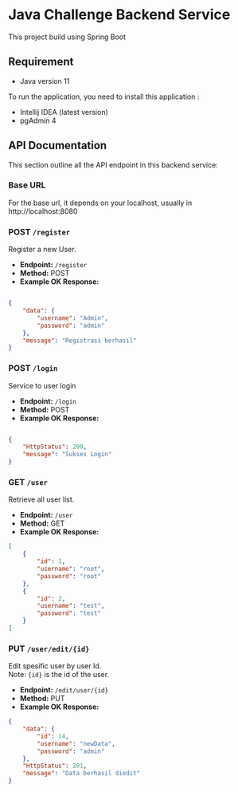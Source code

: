 # Java Challenge Backend Service

This project build using Spring Boot

## Requirement
- Java version 11

To run the application, you need to install this application :
- Intellij IDEA (latest version)
- pgAdmin 4

## API Documentation
This section outline all the API endpoint in this backend service:
### Base URL
For the base url, it depends on your localhost, usually in http://localhost:8080

### POST `/register`
Register a new User.
- **Endpoint:** `/register`
- **Method:** POST
- **Example OK Response:**
```json

{
    "data": {
        "username": "Admin",
        "password": "admin"
    },
    "message": "Registrasi berhasil"
}
```

### POST `/login`
Service to user login
- **Endpoint:** `/login`
- **Method:** POST
- **Example OK Response:**
```json

{
    "HttpStatus": 200,
    "message": "Sukses Login"
}
```


### GET `/user`
Retrieve all user list.
<br>
- **Endpoint:** `/user`
- **Method:** GET
- **Example OK Response:**
```json
[
    {
        "id": 1,
        "username": "root",
        "password": "root"
    },
    {
        "id": 2,
        "username": "test",
        "password": "test"
    }
]
```

### PUT `/user/edit/{id}`
Edit spesific user by user Id.
<br>
Note: `{id}` is the id of the user.
- **Endpoint:** `/edit/user/{id}`
- **Method:** PUT
- **Example OK Response:**
```json
{
    "data": {
        "id": 14,
        "username": "newData",
        "password": "admin"
    },
    "HttpStatus": 201,
    "message": "Data berhasil diedit"
}
```
